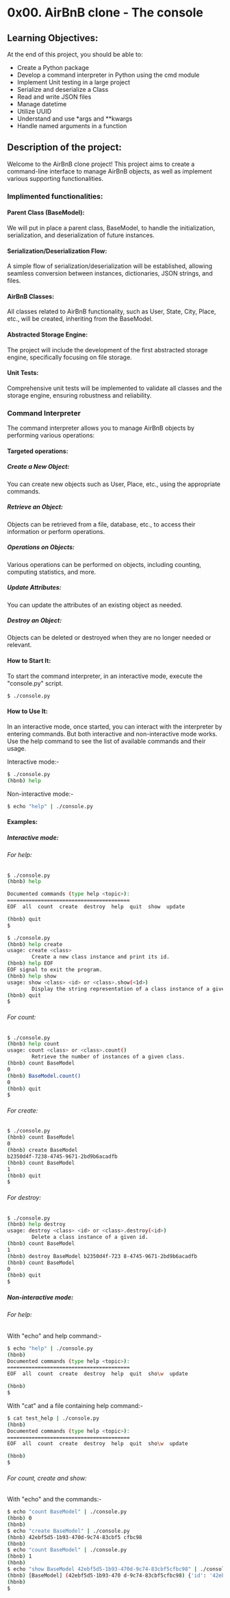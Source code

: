 
# 0x00. AirBnB clone - The console

## Learning Objectives:

At the end of this project, you should be able to:

- Create a Python package
- Develop a command interpreter in Python using the cmd module
- Implement Unit testing in a large project
- Serialize and deserialize a Class
- Read and write JSON files
- Manage datetime
- Utilize UUID
- Understand and use *args and **kwargs
- Handle named arguments in a function

## Description of the project:

Welcome to the AirBnB clone project! This project aims to create a command-line interface to manage AirBnB objects, as well as implement various supporting functionalities.

### Implimented functionalities:

#### Parent Class (BaseModel):

We will put in place a parent class, BaseModel, to handle the initialization, serialization, and deserialization of future instances.

#### Serialization/Deserialization Flow:

A simple flow of serialization/deserialization will be established, allowing seamless conversion between instances, dictionaries, JSON strings, and files.

#### AirBnB Classes:

All classes related to AirBnB functionality, such as User, State, City, Place, etc., will be created, inheriting from the BaseModel.

#### Abstracted Storage Engine:

The project will include the development of the first abstracted storage engine, specifically focusing on file storage.

#### Unit Tests:

Comprehensive unit tests will be implemented to validate all classes and the storage engine, ensuring robustness and reliability.

### Command Interpreter

The command interpreter allows you to manage AirBnB objects by performing various operations:

#### Targeted operations:

##### Create a New Object:

You can create new objects such as User, Place, etc., using the appropriate commands.

##### Retrieve an Object:

Objects can be retrieved from a file, database, etc., to access their information or perform operations.

##### Operations on Objects:

Various operations can be performed on objects, including counting, computing statistics, and more.

##### Update Attributes:

You can update the attributes of an existing object as needed.

##### Destroy an Object:

Objects can be deleted or destroyed when they are no longer needed or relevant.

#### How to Start It:

To start the command interpreter, in an interactive mode, execute the "console.py" script. 

```bash
$ ./console.py
```

#### How to Use It:

In an interactive mode, once started, you can interact with the interpreter by entering commands. But both interactive and non-interactive mode works. Use the help command to see the list of available commands and their usage.

Interactive mode:-
```bash
$ ./console.py
(hbnb) help
```
Non-interactive mode:-
```bash
$ echo "help" | ./console.py
```

#### Examples:

##### Interactive mode:

###### For help:

```bash
$ ./console.py
(hbnb) help

Documented commands (type help <topic>):
========================================
EOF  all  count  create  destroy  help  quit  show  update

(hbnb) quit
$
```

```bash
$ ./console.py
(hbnb) help create 
usage: create <class>
        Create a new class instance and print its id.
(hbnb) help EOF
EOF signal to exit the program.
(hbnb) help show
usage: show <class> <id> or <class>.show(<1d>)
        Display the string representation of a class instance of a given id.
(hbnb) quit
$
```

###### For count:

```bash
$ ./console.py
(hbnb) help count
usage: count <class> or <class>.count()
        Retrieve the number of instances of a given class.
(hbnb) count BaseModel
0
(hbnb) BaseModel.count()
0
(hbnb) quit
$
```

###### For create:

```bash
$ ./console.py
(hbnb) count BaseModel
0
(hbnb) create BaseModel
b2350d4f-7238-4745-9671-2bd9b6acadfb
(hbnb) count BaseModel
1
(hbnb) quit
$
```

###### For destroy:

```bash
$ ./console.py
(hbnb) help destroy
usage: destroy <class> <id> or <class>.destroy(<id>)
        Delete a class instance of a given id.
(hbnb) count BaseModel
1
(hbnb) destroy BaseModel b2350d4f-723 8-4745-9671-2bd9b6acadfb
(hbnb) count BaseModel
0
(hbnb) quit
$
```

##### Non-interactive mode:

###### For help:

With "echo" and help command:-

```bash
$ echo "help" | ./console.py
(hbnb)
Documented commands (type help <topic>):
========================================
EOF  all  count  create  destroy  help  quit  sho\w  update

(hbnb)
$
```
With "cat" and a file containing help command:-
```bash
$ cat test_help | ./console.py
(hbnb)
Documented commands (type help <topic>):
========================================
EOF  all  count  create  destroy  help  quit  sho\w  update

(hbnb)
$
```

###### For count, create and show:

With "echo" and the commands:-

```bash
$ echo "count BaseModel" | ./console.py
(hbnb) 0
(hbnb)
$ echo "create BaseModel" | ./console.py
(hbnb) 42ebf5d5-1b93-470d-9c74-83cbf5 cfbc98
(hbnb)
$ echo "count BaseModel" | ./console.py
(hbnb) 1
(hbnb)
$ echo "show BaseModel 42ebf5d5-1b93-470d-9c74-83cbf5cfbc98" | ./console.py
(hbnb) [BaseModel] (42ebf5d5-1b93-470 d-9c74-83cbf5cfbc98) {'id': '42ebf5d5-1b93-470d-9c74-83cbf5cfbc98', 'created_at': datetime.datetime(2024, 2, 12 , 6, 24, 54, 319126), 'updated_at': datetime.datetime(2024, 2, 12, 6, 24, 54, 319134)}
(hbnb)
$
```
